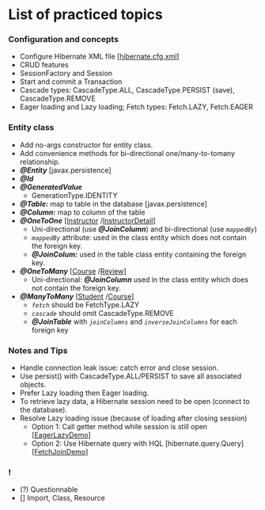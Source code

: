 # List of practiced topics
### Configuration and concepts
- Configure Hibernate XML file 
[[hibernate.cfg.xml](https://github.com/cpulover-practice/hibernate/blob/master/src/hibernate.cfg.xml)]
- CRUD features
- SessionFactory and Session
- Start and commit a Transaction
- Cascade types: CascadeType.ALL, CascadeType.PERSIST (save), CascadeType.REMOVE
- Eager loading and Lazy loading; Fetch types: Fetch.LAZY, Fetch.EAGER

### Entity class
- Add no-args constructor for entity class.
- Add convenience methods for bi-directional one/many-to-tomany relationship.
- *__@Entity__* [javax.persistence]
- *__@Id__*
- *__@GeneratedValue__*
  - GenerationType.IDENTITY
- *__@Table:__* map to table in the database [javax.persistence]
- *__@Column:__* map to column of the table
- *__@OneToOne__* 
[[Instructor](https://github.com/cpulover-practice/hibernate/blob/master/src/com/cpulover/hibernate/entity/Instructor.java)
/[InstructorDetail](https://github.com/cpulover-practice/hibernate/blob/master/src/com/cpulover/hibernate/entity/InstructorDetail.java)]
  - Uni-directional (use *__@JoinColumn__*) and bi-directional (use *`mappedBy`*)
  - *`mappedBy`* attribute: used in the class entity which does not contain the foreign key.
  -  *__@JoinColum:__* used in the table class entity containing the foreign key.
- *__@OneToMany__* 
[[Course](https://github.com/cpulover-practice/hibernate/blob/master/src/com/cpulover/hibernate/entity/Course.java)
/[Review](https://github.com/cpulover-practice/hibernate/blob/master/src/com/cpulover/hibernate/entity/Review.java)]
  - Uni-directional: *__@JoinColumn__* used in the class entity which does not contain the foreign key.
- *__@ManyToMany__* 
[[Student](https://github.com/cpulover-practice/hibernate/blob/master/src/com/cpulover/hibernate/entity/Student.java)
/[Course](https://github.com/cpulover-practice/hibernate/blob/master/src/com/cpulover/hibernate/entity/Course.java)]
  - *`fetch`* should be FetchType.LAZY
  - *`cascade`* should omit CascadeType.REMOVE
  - *__@JoinTable__* with *`joinColumns`* and *`inverseJoinColumns`* for each foreign key

### Notes and Tips
- Handle connection leak issue: catch error and close session.
- Use persist() with CascadeType.ALL/PERSIST to save all associated objects.
- Prefer Lazy loading then Eager loading.
- To retrieve lazy data, a Hibernate session need to be open (connect to the database).
- Resolve Lazy loading issue (because of loading after closing session)
  - Option 1: Call getter method while session is still open 
  [[EagerLazyDemo](https://github.com/cpulover-practice/hibernate/blob/master/src/com/cpulover/hibernate/onetomany/EagerLazyDemo.java)]
  - Option 2: Use Hibernate query with HQL [hibernate.query.Query]
  [[FetchJoinDemo](https://github.com/cpulover-practice/hibernate/blob/master/src/com/cpulover/hibernate/onetomany/FetchJoinDemo.java)]

### !
- (?) Questionnable
- [] Import, Class, Resource
